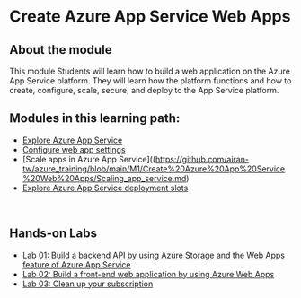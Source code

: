 # Create Azure App Service Web Apps


## About the module

This module Students will learn how to build a web application on the Azure App Service platform. They will learn how the platform functions and how to create, configure, scale, secure, and deploy to the App Service platform.
<br/>

## Modules in this learning path:

* [Explore Azure App Service](https://github.com/airan-tw/azure_training/blob/main/M1/Create%20Azure%20App%20Service%20Web%20Apps/Azure_app_service_core.md)
* [Configure web app settings](https://github.com/airan-tw/azure_training/blob/main/M1/Create%20Azure%20App%20Service%20Web%20Apps/Creating_azure_app_service.md)
* [Scale apps in Azure App Service]((https://github.com/airan-tw/azure_training/blob/main/M1/Create%20Azure%20App%20Service%20Web%20Apps/Scaling_app_service.md)
* [Explore Azure App Service deployment slots](https://github.com/airan-tw/azure_training/blob/main/M1/Create%20Azure%20App%20Service%20Web%20Apps/Azure_app_service_staging.md)
<br>


## Hands-on Labs 
* [Lab 01: Build a backend API by using Azure Storage and the Web Apps feature of Azure App Service](https://github.com/airan-tw/azure_training/blob/main/M1/Create%20Azure%20App%20Service%20Web%20Apps/lab01.md)
* [Lab 02: Build a front-end web application by using Azure Web Apps](https://github.com/airan-tw/azure_training/blob/main/M1/Create%20Azure%20App%20Service%20Web%20Apps/lab02.md)
* [Lab 03: Clean up your subscription](https://github.com/airan-tw/azure_training/blob/main/M1/Create%20Azure%20App%20Service%20Web%20Apps/lab03.md)
